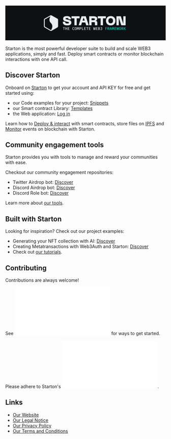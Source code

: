![Starton Header](github-banner.jpg)

Starton is the most powerful developer suite to build and scale WEB3 applications, simply and fast. Deploy smart contracts or monitor blockchain interactions with one API call.

## Discover Starton

Onboard on <a href="https://app.starton.com">Starton</a> to get your account and API KEY for free and get started using:
- our Code examples for your project: <a href="https://github.com/thirdweb-dev/js/tree/main/packages/cli">Snippets</a>
- our Smart contract Library: <a href="https://github.com/starton-io/smart-contract-templates">Templates</a>
- the Web application: <a href="https://app.starton.com">Log in</a>

Learn how to <a href="https://docs.starton.com/docs/Tutorials/deploy-first-smart-contract">Deploy & interact</a> with smart contracts, store files on <a href="https://docs.starton.com/docs/Tutorials/storing-files-on-IPFS">IPFS</a> and <a href="https://docs.starton.com/docs/Tutorials/monitoring-blockchain-activity">Monitor</a> events on blockchain with Starton.

## Community engagement tools

Starton provides you with tools to manage and reward your communities with ease.

Checkout our community engagement repositories:
- Twitter Airdrop bot: <a href="https://github.com/starton-io/twitter-airdrop-bot">Discover</a>
- Discord Airdrop bot: <a href="https://github.com/starton-io/discord-airdrop-bot">Discover</a>
- Discord Role bot: <a href="https://discord.starton.studio/">Discover</a>

Learn more about <a href="https://docs.starton.com/docs/tools/integrating-tools">our tools</a>.

## Built with Starton

Looking for inspiration? Check out our project examples:

- Generating your NFT collection with AI: <a href="https://github.com/starton-io/AI-generated-NFT-collection">Discover</a>
- Creating Metatransactions with Web3Auth and Starton: <a href="https://github.com/starton-io/starton-web3auth-tuto">Discover</a>
- Check out <a href="https://docs.starton.com/docs/tools/integrating-tools">our tutorials</a>.

## Contributing

Contributions are always welcome!

See ![CONTRIBUTING.md](CONTRIBUTING.md) for ways to get started.

Please adhere to Starton's ![Code of Conduct](CODE_OF_CONDUCT.md).

## Links
- <a href="https://www.starton.com/">Our Website</a>
- <a href="https://www.starton.com/legal-notice">Our Legal Notice</a>
- <a href="https://www.starton.com/privacy-policy">Our Privacy Policy</a>
- <a href="https://www.starton.com/terms-and-conditions">Our Terms and Conditions</a>
